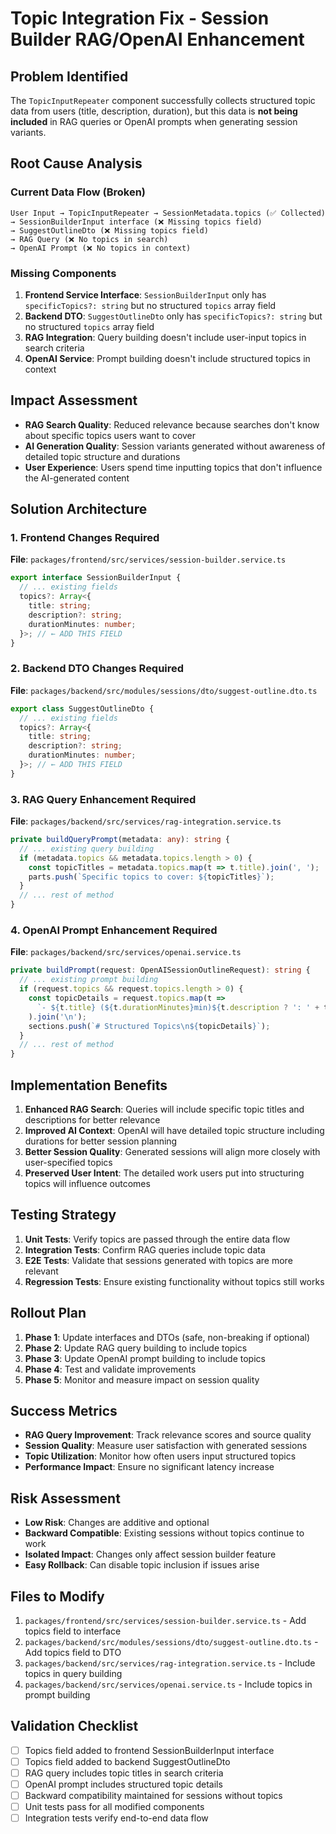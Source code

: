 # Topic Integration Fix - Session Builder RAG/OpenAI Enhancement

## Problem Identified

The `TopicInputRepeater` component successfully collects structured topic data from users (title, description, duration), but this data is **not being included** in RAG queries or OpenAI prompts when generating session variants.

## Root Cause Analysis

### Current Data Flow (Broken)
```
User Input → TopicInputRepeater → SessionMetadata.topics (✅ Collected)
→ SessionBuilderInput interface (❌ Missing topics field)
→ SuggestOutlineDto (❌ Missing topics field)
→ RAG Query (❌ No topics in search)
→ OpenAI Prompt (❌ No topics in context)
```

### Missing Components

1. **Frontend Service Interface**: `SessionBuilderInput` only has `specificTopics?: string` but no structured `topics` array field
2. **Backend DTO**: `SuggestOutlineDto` only has `specificTopics?: string` but no structured `topics` array field
3. **RAG Integration**: Query building doesn't include user-input topics in search criteria
4. **OpenAI Service**: Prompt building doesn't include structured topics in context

## Impact Assessment

- **RAG Search Quality**: Reduced relevance because searches don't know about specific topics users want to cover
- **AI Generation Quality**: Session variants generated without awareness of detailed topic structure and durations
- **User Experience**: Users spend time inputting topics that don't influence the AI-generated content

## Solution Architecture

### 1. Frontend Changes Required

**File**: `packages/frontend/src/services/session-builder.service.ts`

```typescript
export interface SessionBuilderInput {
  // ... existing fields
  topics?: Array<{
    title: string;
    description?: string;
    durationMinutes: number;
  }>; // ← ADD THIS FIELD
}
```

### 2. Backend DTO Changes Required

**File**: `packages/backend/src/modules/sessions/dto/suggest-outline.dto.ts`

```typescript
export class SuggestOutlineDto {
  // ... existing fields
  topics?: Array<{
    title: string;
    description?: string;
    durationMinutes: number;
  }>; // ← ADD THIS FIELD
}
```

### 3. RAG Query Enhancement Required

**File**: `packages/backend/src/services/rag-integration.service.ts`

```typescript
private buildQueryPrompt(metadata: any): string {
  // ... existing query building
  if (metadata.topics && metadata.topics.length > 0) {
    const topicTitles = metadata.topics.map(t => t.title).join(', ');
    parts.push(`Specific topics to cover: ${topicTitles}`);
  }
  // ... rest of method
}
```

### 4. OpenAI Prompt Enhancement Required

**File**: `packages/backend/src/services/openai.service.ts`

```typescript
private buildPrompt(request: OpenAISessionOutlineRequest): string {
  // ... existing prompt building
  if (request.topics && request.topics.length > 0) {
    const topicDetails = request.topics.map(t =>
      `- ${t.title} (${t.durationMinutes}min)${t.description ? ': ' + t.description : ''}`
    ).join('\n');
    sections.push(`# Structured Topics\n${topicDetails}`);
  }
  // ... rest of method
}
```

## Implementation Benefits

1. **Enhanced RAG Search**: Queries will include specific topic titles and descriptions for better relevance
2. **Improved AI Context**: OpenAI will have detailed topic structure including durations for better session planning
3. **Better Session Quality**: Generated sessions will align more closely with user-specified topics
4. **Preserved User Intent**: The detailed work users put into structuring topics will influence outcomes

## Testing Strategy

1. **Unit Tests**: Verify topics are passed through the entire data flow
2. **Integration Tests**: Confirm RAG queries include topic data
3. **E2E Tests**: Validate that sessions generated with topics are more relevant
4. **Regression Tests**: Ensure existing functionality without topics still works

## Rollout Plan

1. **Phase 1**: Update interfaces and DTOs (safe, non-breaking if optional)
2. **Phase 2**: Update RAG query building to include topics
3. **Phase 3**: Update OpenAI prompt building to include topics
4. **Phase 4**: Test and validate improvements
5. **Phase 5**: Monitor and measure impact on session quality

## Success Metrics

- **RAG Query Improvement**: Track relevance scores and source quality
- **Session Quality**: Measure user satisfaction with generated sessions
- **Topic Utilization**: Monitor how often users input structured topics
- **Performance Impact**: Ensure no significant latency increase

## Risk Assessment

- **Low Risk**: Changes are additive and optional
- **Backward Compatible**: Existing sessions without topics continue to work
- **Isolated Impact**: Changes only affect session builder feature
- **Easy Rollback**: Can disable topic inclusion if issues arise

## Files to Modify

1. `packages/frontend/src/services/session-builder.service.ts` - Add topics field to interface
2. `packages/backend/src/modules/sessions/dto/suggest-outline.dto.ts` - Add topics field to DTO
3. `packages/backend/src/services/rag-integration.service.ts` - Include topics in query building
4. `packages/backend/src/services/openai.service.ts` - Include topics in prompt building

## Validation Checklist

- [ ] Topics field added to frontend SessionBuilderInput interface
- [ ] Topics field added to backend SuggestOutlineDto
- [ ] RAG query includes topic titles in search criteria
- [ ] OpenAI prompt includes structured topic details
- [ ] Backward compatibility maintained for sessions without topics
- [ ] Unit tests pass for all modified components
- [ ] Integration tests verify end-to-end data flow